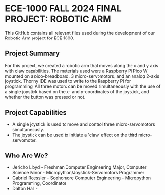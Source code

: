# ECE-1000 FALL 2024 FINAL PROJECT: ROBOTIC ARM
This GitHub contains all relevant files used during the development of our Robotic Arm project for ECE 1000.
## Project Summary
  For this project, we created a robotic arm that moves along the x and y axis with claw capabilities. The materials used were a Raspberry Pi Pico W mounted on a pico-breadboard, 3 micro-servomotors, and an analog 2-axis joystick. Thonny IDE was used to write to the Raspberry Pi for programming. All three motors can be moved simultaneously with the use of a single joystick based on the x- and y-coordinates of the joystick, and whether the button was pressed or not. 

## Project Capabilities 
  * A single joystick is used to move and control three micro-servomotors simultaneously.
  * The joystick can be used to initiate a 'claw' effect on the third micro-servomotor. 

## Who Are We? 

* Jericho Lloyd - Freshman Computer Engineering Major, Computer Science Minor - Micropython/Joystick-Servomotors Programmer 
* Gabriel Roessler - Sophomore Computer Engineering - Micropython Programming, Coordinator
* Dalton Hall - 
